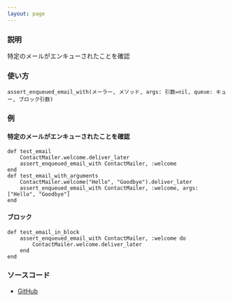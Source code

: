 ```yaml
---
layout: page
---
```


### 説明

特定のメールがエンキューされたことを確認

### 使い方

    assert_enqueued_email_with(メーラー, メソッド, args: 引数=nil, queue: キュー, ブロック引数)

### 例

#### 特定のメールがエンキューされたことを確認

    def test_email
        ContactMailer.welcome.deliver_later
        assert_enqueued_email_with ContactMailer, :welcome
    end
    def test_email_with_arguments
        ContactMailer.welcome("Hello", "Goodbye").deliver_later
        assert_enqueued_email_with ContactMailer, :welcome, args: ["Hello", "Goodbye"]
    end

#### ブロック

    def test_email_in_block
        assert_enqueued_email_with ContactMailer, :welcome do
            ContactMailer.welcome.deliver_later
        end
    end

### ソースコード

- [GitHub](https://github.com/rails/rails/blob/984c3ef2775781d47efa9f541ce570daa2434a80/actionmailer/lib/action_mailer/test_helper.rb#L126)
